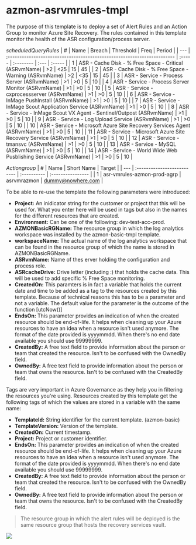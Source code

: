 # azmon-asrvmrules-tmpl

The purpose of this template is to deploy a set of Alert Rules and an Action Group to monitor Azure Site Recovery. The rules contained in this template monitor the health of the ASR configuration/process server.

_scheduledQueryRules_
| #   | Name                                                                     | Breach | Threshold | Freq | Period |
| --- | :----------------------------------------------------------------------- | :----- | :-------- | :--- | :----- |
| 1   | ASR - Cache Disk - % Free Space - Critical (ASRvmName)                   | >2     | <25       | 15   | 45     |
| 2   | ASR - Cache Disk - % Free Space - Warning (ASRvmName)                    | >2     | <35       | 15   | 45     |
| 3   | ASR - Service - Process Server (ASRvmName)                               | >1     | >0        | 5    | 10     |
| 4   | ASR - Service - Process Server Monitor (ASRvmName)                       | >1     | >0        | 5    | 10     |
| 5   | ASR - Service - cxprocessserver (ASRvmName)                              | >1     | >0        | 5    | 10     |
| 6   | ASR - Service - InMage PushInstall (ASRvmName)                           | >1     | >0        | 5    | 10     |
| 7   | ASR - Service - InMage Scout Application Service (ASRvmName)             | >1     | >0        | 5    | 10     |
| 8   | ASR - Service - InMage Scout VX Agent - Sentinel/Outpost (ASRvmName)     | >1     | >0        | 5    | 10     |
| 9   | ASR - Service - Log Upload Service (ASRvmName)                           | >1     | >0        | 5    | 10     |
| 10  | ASR - Service - Microsoft Azure Site Recovery Services Agent (ASRvmName) | >1     | >0        | 5    | 10     |
| 11  | ASR - Service - Microsoft Azure Site Recovery Service (ASRvmName)        | >1     | >0        | 5    | 10     |
| 12  | ASR - Service - tmansvc (ASRvmName)                                      | >1     | >0        | 5    | 10     |
| 13  | ASR - Service - MySQL (ASRvmName)                                        | >1     | >0        | 5    | 10     |
| 14  | ASR - Service - World Wide Web Pusblishing Service (ASRvmName)           | >1     | >0        | 5    | 10     |

_Actiongroup_
| #   | Name                        | Short Name  | Target            |
| --- | :-------------------------- | :---------- | :---------------- |
| 1   | asr-vmrules-azmon-prod-agrp | asrvmrazmon | dummy@nowhere.com |

To be able to re-use the template the following parameters were introduced:

- **Project:** An inidicator string for the customer or project that this will be used for. What you enter here will be used in tags but also in the names for the different resources that are created.
- **Environment:** Can be one of the following: dev-test-acc-prod.
- **AZMONBasicRGName:** The resource group in which the log analytics workspace was installed by the azmon-basic-tmpl template.
- **workspaceName:** The actual name of the log analytics workspace that can be found in the resource group of which the name is stored in AZMONBasicRGName.
- **ASRvmName:** Name of thes erver holding the configuration and process role.
- **ASRcacheDrive:** Drive letter (including :) that holds the cache data. This will be used to add specific % Free Space monitoring.
- **CreatedOn:** This paramters is in fact a variable that holds the current date and time to be added as a tag to the resources created by this template. Because of technical reasons this has to be a parameter and not a variable. The default value for the parameter is the outcome of the function [utcNow()]
- **EndsOn:** This parameter provides an indication of when the created resource should be end-of-life. It helps when cleaning up your Azure resources to have an idea when a resource isn't used anymore. The format of the date provided is yyyymmdd. When there's no end date available you should use 99999999.
- **CreatedBy:** A free text field to provide information about the person or team that created the resource. Isn't to be confused with the OwnedBy field.
- **OwnedBy:** A free text field to provide information about the person or team that owns the resource. Isn't to be confused with the CreatedBy field.

Tags are very important in Azure Governance as they help you in filtering the resources you're using. Resources created by this template get the following tags of which the values are stored in a variable with the same name:

- **TemplateId:** String identifier for the current template. (azmon-basic)
- **TemplateVersion:** Version of the template.
- **CreatedOn:** Current timestamp.
- **Project:** Project or customer identifier.
- **EndsOn:** This parameter provides an indication of when the created resource should be end-of-life. It helps when cleaning up your Azure resources to have an idea when a resource isn't used anymore. The format of the date provided is yyyymmdd. When there's no end date available you should use 99999999.
- **CreatedBy:** A free text field to provide information about the person or team that created the resource. Isn't to be confused with the OwnedBy field.
- **OwnedBy:** A free text field to provide information about the person or team that owns the resource. Isn't to be confused with the CreatedBy field.

> The resource group in which the alert rules will be deployed is the same resource group that hosts the recovery services vault.
<a href="https://portal.azure.com/#create/Microsoft.Template/uri/https%3A%2F%2Fraw.githubusercontent.com%2Fmydur%2FARMtemplates%2Fmaster%2Fazmon-asrvmrules-tmpl%2F%5Fworking%2Ftemplate.json" target="_blank">
<img src="http://azuredeploy.net/deploybutton.png"/>
</a><br />
